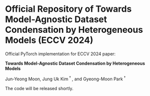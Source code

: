 # Official Repository of Towards Model-Agnostic Dataset Condensation by Heterogeneous Models (ECCV 2024)

Official PyTorch implementation for ECCV 2024 paper:

**Towards Model-Agnostic Dataset Condensation by Heterogeneous Models**

Jun-Yeong Moon, Jung Uk Kim<sup> $\dagger$ </sup>, and Gyeong-Moon Park<sup> $\dagger$ </sup>

The code will be released shortly.

